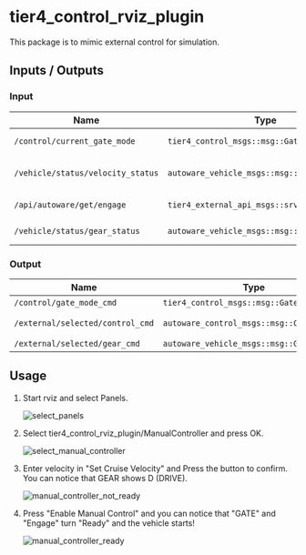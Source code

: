 # tier4_control_rviz_plugin

This package is to mimic external control for simulation.

## Inputs / Outputs

### Input

| Name                              | Type                                              | Description             |
| --------------------------------- | ------------------------------------------------- | ----------------------- |
| `/control/current_gate_mode`      | `tier4_control_msgs::msg::GateMode`               | Current GATE mode       |
| `/vehicle/status/velocity_status` | `autoware_vehicle_msgs::msg::VelocityReport` | Current velocity status |
| `/api/autoware/get/engage`        | `tier4_external_api_msgs::srv::Engage`            | Getting Engage          |
| `/vehicle/status/gear_status`     | `autoware_vehicle_msgs::msg::GearReport`     | The state of GEAR       |

### Output

| Name                             | Type                                                       | Description             |
| -------------------------------- | ---------------------------------------------------------- | ----------------------- |
| `/control/gate_mode_cmd`         | `tier4_control_msgs::msg::GateMode`                        | GATE mode               |
| `/external/selected/control_cmd` | `autoware_control_msgs::msg::Control`                      | Control command         |
| `/external/selected/gear_cmd`    | `autoware_vehicle_msgs::msg::GearCommand`             | GEAR                    |

## Usage

1. Start rviz and select Panels.

   ![select_panels](./images/select_panels.png)

2. Select tier4_control_rviz_plugin/ManualController and press OK.

   ![select_manual_controller](./images/select_manual_controller.png)

3. Enter velocity in "Set Cruise Velocity" and Press the button to confirm. You can notice that GEAR shows D (DRIVE).

   ![manual_controller_not_ready](./images/manual_controller_not_ready.png)

4. Press "Enable Manual Control" and you can notice that "GATE" and "Engage" turn "Ready" and the vehicle starts!

   ![manual_controller_ready](./images/manual_controller_ready.png)
